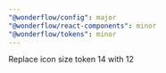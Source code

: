 ```yaml
---
"@wonderflow/config": major
"@wonderflow/react-components": minor
"@wonderflow/tokens": minor
---
```


Replace icon size token 14 with 12
